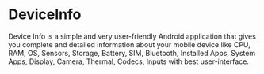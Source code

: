 # DeviceInfo
Device Info is a simple and very user-friendly Android application that gives you complete and detailed information about your mobile device like CPU, RAM, OS, Sensors, Storage, Battery, SIM, Bluetooth, Installed Apps, System Apps, Display, Camera, Thermal, Codecs, Inputs with best user-interface.
